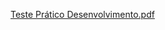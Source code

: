 [Teste Prático Desenvolvimento.pdf](https://github.com/user-attachments/files/17619374/Teste.Pratico.Desenvolvimento.pdf)
